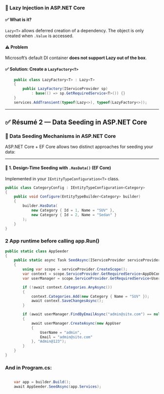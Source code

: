 ### 🔄 Lazy<T> Injection in ASP.NET Core

#### ✅ What is it?
`Lazy<T>` allows deferred creation of a dependency. The object is only created when `.Value` is accessed.

#### ⚠️ Problem
Microsoft’s default DI container **does not support Lazy<T> out of the box**.

#### ✅ Solution: Create a `LazyFactory<T>`

```csharp
    public class LazyFactory<T> : Lazy<T>
    {
        public LazyFactory(IServiceProvider sp)
            : base(() => sp.GetRequiredService<T>()) {}
    }
    services.AddTransient(typeof(Lazy<>), typeof(LazyFactory<>));
```
---

## ✅ Résumé 2 — Data Seeding in ASP.NET Core

### 🌱 Data Seeding Mechanisms in ASP.NET Core

ASP.NET Core + EF Core allows two distinct approaches for seeding your data:

---

#### 🔹 1. Design-Time Seeding with `.HasData()` (EF Core)

Implemented in your `IEntityTypeConfiguration<T>` class.

```csharp
public class CategoryConfig : IEntityTypeConfiguration<Category>
{
    public void Configure(EntityTypeBuilder<Category> builder)
    {
        builder.HasData(
            new Category { Id = 1, Name = "SUV" },
            new Category { Id = 2, Name = "Sedan" }
        );
    }
}
```
### 2 App runtime before calling app.Run()

```csharp
public static class AppSeeder
{
    public static async Task SeedAsync(IServiceProvider serviceProvider)
    {
        using var scope = serviceProvider.CreateScope();
        var context = scope.ServiceProvider.GetRequiredService<AppDbContext>();
        var userManager = scope.ServiceProvider.GetRequiredService<UserManager<AppUser>>();

        if (!await context.Categories.AnyAsync())
        {
            context.Categories.Add(new Category { Name = "SUV" });
            await context.SaveChangesAsync();
        }

        if (await userManager.FindByEmailAsync("admin@site.com") == null)
        {
            await userManager.CreateAsync(new AppUser
            {
                UserName = "admin",
                Email = "admin@site.com"
            }, "Admin@123");
        }
    }
}
```
 ### And in Program.cs:

```csharp

    var app = builder.Build();
    await AppSeeder.SeedAsync(app.Services);
```